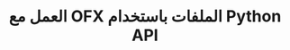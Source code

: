 ﻿---
title: العمل مع OFX الملفات باستخدام Python API
linktitle: العمل مع OFX ملفات
type: docs
weight: 10
url: /ar/python-net/working-with-ofx-files/
description: باستخدام Python Finance Library API ، يمكنك إنشاء وتحويل ملفات الطلبات والاستجابة OFX.
---
